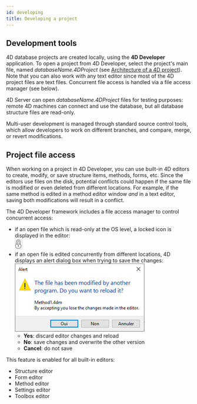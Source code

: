 ```yaml
---
id: developing
title: Developing a project
---
```


## Development tools


4D database projects are created locally, using the **4D Developer** application. To open a project from 4D Developer, select the project's main file, named *databaseName.4DProject* (see [Architecture of a 4D project](architecture.md)). Note that you can also work with any text editor since most of the 4D project files are text files. Concurrent file access is handled via a file access manager (see below). 

4D Server can open *databaseName.4DProject* files for testing purposes: remote 4D machines can connect and use the database, but all database structure files are read-only. 

Multi-user development is managed through standard source control tools, which allow developers to work on different branches, and compare, merge, or revert modifications. 



## Project file access

When working on a project in 4D Developer, you can use built-in 4D editors to create, modify, or save structure items, methods, forms, etc. Since the editors use files on the disk, potential conflicts could happen if the same file is modified or even deleted from different locations. For example, if the same method is edited in a method editor window *and* in a text editor, saving both modifications will result in a conflict.

The 4D Developer framework includes a file access manager to control concurrent access:

- if an open file which is read-only at the OS level, a locked icon is displayed in the editor:   
![](assets/en/lockicon.png)
- if an open file is edited concurrently from different locations, 4D displays an alert dialog box when trying to save the changes:
![](assets/en/projectReload.png)  
	- **Yes**: discard editor changes and reload
	- **No**: save changes and overwrite the other version
	- **Cancel**: do not save

This feature is enabled for all built-in editors:

- Structure editor
- Form editor
- Method editor
- Settings editor
- Toolbox editor
